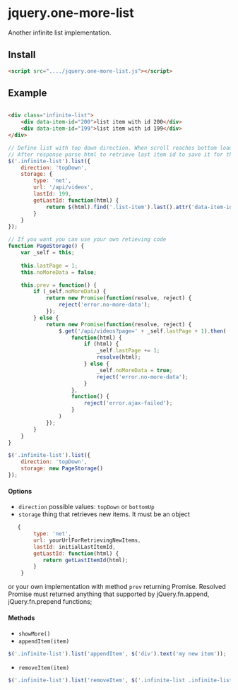 # jquery.one-more-list
Another infinite list implementation.

<h2>Install</h2>

```html
<script src="..../jquery.one-more-list.js"></script>
```

<h2>Example</h2>

```html

<div class="infinite-list">
    <div data-item-id="200">list item with id 200</div>
    <div data-item-id="199">list item with id 199</div>
</div>
```

```js
// Define list with top down direction. When scroll reaches bottom load new items as html from '/api/items?from=199'
// After response parse html to retrieve last item id to save it for the next next request
$('.infinite-list').list({
    direction: 'topDown',
    storage: {
        type: 'net',
        url: '/api/videos',
        lastId: 199,
        getLastId: function(html) {
            return $(html).find('.list-item').last().attr('data-item-id');
        }
    }
});

// If you want you can use your own retieving code
function PageStorage() {
    var _self = this;
     
    this.lastPage = 1;
    this.noMoreData = false;

    this.prev = function() {
        if (_self.noMoreData) {
            return new Promise(function(resolve, reject) {
                reject('error.no-more-data');
            });
        } else {
            return new Promise(function(resolve, reject) {
                $.get('/api/videos?page=' + _self.lastPage + 1).then(
                    function(html) {
                        if (html) {
                            _self.lastPage += 1;
                            resolve(html);
                        } else {
                            _self.noMoreData = true;
                            reject('error.no-more-data');
                        }
                    },
                    function() {
                        reject('error.ajax-failed');
                    }
                )
            });
        }
    }
}

$('.infinite-list').list({
    direction: 'topDown',
    storage: new PageStorage()
});
```

#### Options
- `direction` possible values: `topDown` or `bottomUp`
- `storage` thing that retrieves new items. It must be an object
 ```js
    {
         type: 'net',
         url: yourUrlForRetrievingNewItems, 
         lastId: initialLastItemId,
         getLastId: function(html) {
            return getLastItemId(html);
         }
     }
 ```
or your own implementation with method `prev` returning Promise. Resolved Promise must returned anything
that supported by jQuery.fn.append, jQuery.fn.prepend functions;

#### Methods
- `showMore()`
- `appendItem(item)` 
```js
$('.infinite-list').list('appendItem', $('div').text('my new item'));
```
- `removeItem(item)`
```js
$('.infinite-list').list('removeItem', $('.infinite-list .infinite-list_item[data-id="myId"]'));
```